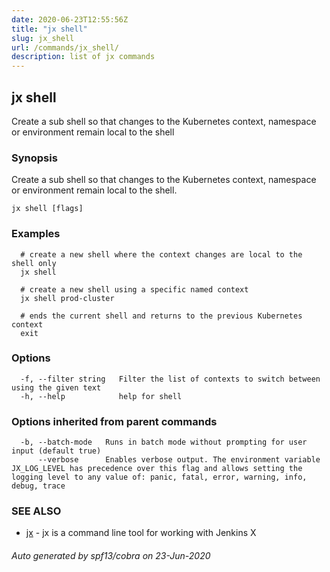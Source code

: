 ```yaml
---
date: 2020-06-23T12:55:56Z
title: "jx shell"
slug: jx_shell
url: /commands/jx_shell/
description: list of jx commands
---
```

## jx shell

Create a sub shell so that changes to the Kubernetes context, namespace or environment remain local to the shell

### Synopsis

Create a sub shell so that changes to the Kubernetes context, namespace or environment remain local to the shell.

```
jx shell [flags]
```

### Examples

```
  # create a new shell where the context changes are local to the shell only
  jx shell
  
  # create a new shell using a specific named context
  jx shell prod-cluster
  
  # ends the current shell and returns to the previous Kubernetes context
  exit
```

### Options

```
  -f, --filter string   Filter the list of contexts to switch between using the given text
  -h, --help            help for shell
```

### Options inherited from parent commands

```
  -b, --batch-mode   Runs in batch mode without prompting for user input (default true)
      --verbose      Enables verbose output. The environment variable JX_LOG_LEVEL has precedence over this flag and allows setting the logging level to any value of: panic, fatal, error, warning, info, debug, trace
```

### SEE ALSO

* [jx](/commands/jx/)	 - jx is a command line tool for working with Jenkins X

###### Auto generated by spf13/cobra on 23-Jun-2020
